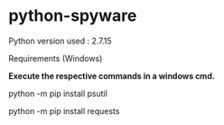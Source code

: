 # python-spyware

Python version used : 2.7.15

Requirements (Windows)

**Execute the respective commands in a windows cmd.**

python -m pip install psutil

python -m pip install requests

